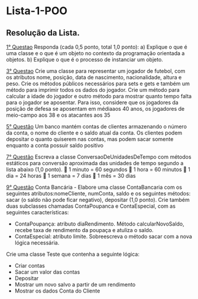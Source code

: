 # Lista-1-POO
## Resolução da Lista.
 
[1° Questao](src/main/java/br/edu/ufam/Questao1.md)
Responda (cada 0,5 ponto, total 1,0 ponto):
a) Explique o que é uma classe e o que é um objeto no contexto da programação orientada a objetos.
b) Explique o que é o processo de instanciar um objeto.

[3° Questao](src/main/java/br/edu/ufam/Questao3/Questao3.java)
Crie uma classe para representar um jogador de futebol, com os atributos nome, posição, data de nascimento, nacionalidade, altura e peso. Crie os métodos públicos necessários para sets e gets e também um método para imprimir todos os dados do jogador. Crie um método para calcular a idade do jogador e outro método para mostrar quanto tempo falta para o jogador se aposentar. Para isso, considere que os jogadores da posição de defesa se aposentam em médiaaos 40 anos, os jogadores de meio-campo aos 38 e os atacantes aos 35

[5° Questão](src/main/java/br/edu/ufam/Questao5/Questao5.java)
Um banco mantém contas de clientes armazenando o número da conta, o nome do cliente e o saldo atual da conta. Os clientes podem depositar o quanto quiserem nas contas, mas podem sacar somente enquanto a conta possuir saldo positivo

[7° Questão](src/main/java/br/edu/ufam/Questao7/Questao7.java)
Escreva a classe ConversaoDeUnidadesDeTempo com métodos estáticos para conversão aproximada das unidades de tempo segundo a lista abaixo (1,0 ponto).
 1 minuto = 60 segundos
 1 hora = 60 minutos
 1 dia = 24 horas
 1 semana = 7 dias
 1 mês = 30 dias

[9° Questão](src/main/java/br/edu/ufam/Questao9/Questao9.java)
Conta Bancária - Elabore uma classe ContaBancaria com os seguintes atributos:nomeCliente, numConta, saldo e os seguintes métodos: sacar (o saldo não pode ficar negativo), depositar (1,0 ponto). 
Crie também duas subclasses chamadas ContaPoupanca e ContaEspecial, com as seguintes características:
- ContaPoupança: atributo diaRendimento. Método calcularNovoSaldo, recebe taxa de rendimento da poupaça e atuliza o saldo.
- ContaEspecial: atributo limite. Sobreescreva o método sacar com a nova lógica necessária.

Crie uma classe Teste que contenha a seguinte lógica:
- Criar contas
- Sacar um valor das contas
- Depositar
- Mostrar um novo salvo a partir de um rendimento
- Mostrar os dados Conta do Cliente

